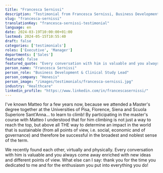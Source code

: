 ```yaml
---
title: "Francesca Sernissi"
description: "Testimonial from Francesca Sernissi, Business Development & Clinical Study Lead at Henesis"
slug: "francesca-sernissi"
translationKey: "francesca-sernissi-testimonial"
language: en
date: 2024-03-19T10:00:00+01:00
lastmod: 2024-05-15T10:55:40
draft: false
categories: ['testimonials']
roles: ['Executive', 'Manager']
departments: ['Sales']
featured: false
featured_quote: "Every conversation with him is valuable and you always come away enriched with new ideas and different points of view."
person_name: "Francesca Sernissi"
person_role: "Business Development & Clinical Study Lead"
person_company: "Henesis"
person_image: "/images/testimonials/francesca-sernissi.jpg"
industry: "Healthcare"
linkedin_profile: "https://www.linkedin.com/in/francescasernissi/"
---
```




I've known Matteo for a few years now, because we attended a Master's degree together at the Universities of Pisa, Florence, Siena and Scuola Superiore Sant'Anna... to learn to climb! By participating in the master's course with Matteo I understood that for him climbing is not just a way to reach the top, but above all THE way to determine an impact in the world that is sustainable (from all points of view, i.e. social, economic and of governance) and therefore be successful in the broadest and noblest sense of the term.

We recently found each other, virtually and physically. Every conversation with him is valuable and you always come away enriched with new ideas and different points of view. What else can I say: thank you for the time you dedicated to me and for the enthusiasm you put into everything you do!
